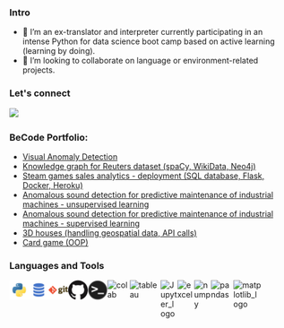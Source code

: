 ### Intro

- 🌱 I’m an ex-translator and interpreter currently participating in an intense Python for data science boot camp based on active learning (learning by doing).
- 👯 I’m looking to collaborate on language or environment-related projects.

### Let's connect

<a href = "https://www.linkedin.com/in/kpranke/"><img src="https://img.icons8.com/fluent/48/000000/linkedin.png"/></a>

### BeCode Portfolio:
- [Visual Anomaly Detection](https://github.com/kpranke/Faktion-visual-anomaly-detection)
- [Knowledge graph for Reuters dataset (spaCy, WikiData, Neo4j)](https://github.com/kpranke/Algorythm_NLP)
- [Steam games sales analytics - deployment (SQL database, Flask, Docker, Heroku)](https://github.com/kpranke/deployment)
- [Anomalous sound detection for predictive maintenance of industrial machines - unsupervised learning](https://github.com/kpranke/machine-monitoring-conditions-unsupervised)
- [Anomalous sound detection for predictive maintenance of industrial machines - supervised learning](https://github.com/kpranke/machine-monitoring-conditions)
- [3D houses (handling geospatial data, API calls)](https://github.com/kpranke/3D_houses)
- [Card game (OOP)](https://github.com/kpranke/challenge-card-game-becode)

### Languages and Tools

<img align="left" alt="Python" width="35" src="https://raw.githubusercontent.com/github/explore/80688e429a7d4ef2fca1e82350fe8e3517d3494d/topics/python/python.png" />
<img align="left" alt="SQL" width="35" src="https://raw.githubusercontent.com/github/explore/80688e429a7d4ef2fca1e82350fe8e3517d3494d/topics/sql/sql.png" />
<img align="left" alt="Git" width="35" src="https://raw.githubusercontent.com/github/explore/80688e429a7d4ef2fca1e82350fe8e3517d3494d/topics/git/git.png" />
<img align="left" alt="GitHub" width="35" src="https://raw.githubusercontent.com/github/explore/78df643247d429f6cc873026c0622819ad797942/topics/github/github.png" />
<img align="left" alt="Terminal" width="35" src="https://raw.githubusercontent.com/github/explore/80688e429a7d4ef2fca1e82350fe8e3517d3494d/topics/terminal/terminal.png" />
<img align="left" alt="colab" width="40" src="https://github.com/melanieshi0120/melanieshi0120/blob/master/images/colab.png" />
<img align="left" alt="tableau" width="55" src="https://github.com/melanieshi0120/melanieshi0120/blob/master/images/tableau.png" />
<img align="left" alt="Jupyter_logo" width="30" src="https://github.com/melanieshi0120/melanieshi0120/blob/master/images/Jupyter_logo.png" />
<img align="left" alt="excel" class="center" width="30" src="https://github.com/melanieshi0120/melanieshi0120/blob/master/images/excel.png" />
<img align="left" alt="numpy" width="30" src="https://github.com/melanieshi0120/melanieshi0120/blob/master/images/numpy.png" />
<img align="left" alt="pandas" width="40" src="https://github.com/melanieshi0120/melanieshi0120/blob/master/images/pandas.png" />
<img align="left" alt="matplotlib_logo" width="50" src="https://github.com/melanieshi0120/melanieshi0120/blob/master/images/matplotlib_logo.png" />
